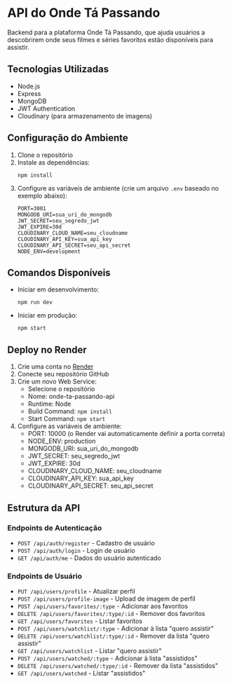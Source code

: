# API do Onde Tá Passando

Backend para a plataforma Onde Tá Passando, que ajuda usuários a descobrirem onde seus filmes e séries favoritos estão disponíveis para assistir.

## Tecnologias Utilizadas

- Node.js
- Express
- MongoDB
- JWT Authentication
- Cloudinary (para armazenamento de imagens)

## Configuração do Ambiente

1. Clone o repositório
2. Instale as dependências:
   ```
   npm install
   ```
3. Configure as variáveis de ambiente (crie um arquivo `.env` baseado no exemplo abaixo):
   ```
   PORT=3001
   MONGODB_URI=sua_uri_do_mongodb
   JWT_SECRET=seu_segredo_jwt
   JWT_EXPIRE=30d
   CLOUDINARY_CLOUD_NAME=seu_cloudname
   CLOUDINARY_API_KEY=sua_api_key
   CLOUDINARY_API_SECRET=seu_api_secret
   NODE_ENV=development
   ```

## Comandos Disponíveis

- Iniciar em desenvolvimento:
  ```
  npm run dev
  ```
- Iniciar em produção:
  ```
  npm start
  ```

## Deploy no Render

1. Crie uma conta no [Render](https://render.com)
2. Conecte seu repositório GitHub
3. Crie um novo Web Service:
   - Selecione o repositório
   - Nome: onde-ta-passando-api
   - Runtime: Node
   - Build Command: `npm install`
   - Start Command: `npm start`
4. Configure as variáveis de ambiente:
   - PORT: 10000 (o Render vai automaticamente definir a porta correta)
   - NODE_ENV: production
   - MONGODB_URI: sua_uri_do_mongodb
   - JWT_SECRET: seu_segredo_jwt
   - JWT_EXPIRE: 30d
   - CLOUDINARY_CLOUD_NAME: seu_cloudname
   - CLOUDINARY_API_KEY: sua_api_key
   - CLOUDINARY_API_SECRET: seu_api_secret

## Estrutura da API

### Endpoints de Autenticação

- `POST /api/auth/register` - Cadastro de usuário
- `POST /api/auth/login` - Login de usuário
- `GET /api/auth/me` - Dados do usuário autenticado

### Endpoints de Usuário

- `PUT /api/users/profile` - Atualizar perfil
- `POST /api/users/profile-image` - Upload de imagem de perfil
- `POST /api/users/favorites/:type` - Adicionar aos favoritos
- `DELETE /api/users/favorites/:type/:id` - Remover dos favoritos
- `GET /api/users/favorites` - Listar favoritos
- `POST /api/users/watchlist/:type` - Adicionar à lista "quero assistir"
- `DELETE /api/users/watchlist/:type/:id` - Remover da lista "quero assistir"
- `GET /api/users/watchlist` - Listar "quero assistir"
- `POST /api/users/watched/:type` - Adicionar à lista "assistidos"
- `DELETE /api/users/watched/:type/:id` - Remover da lista "assistidos"
- `GET /api/users/watched` - Listar "assistidos"
